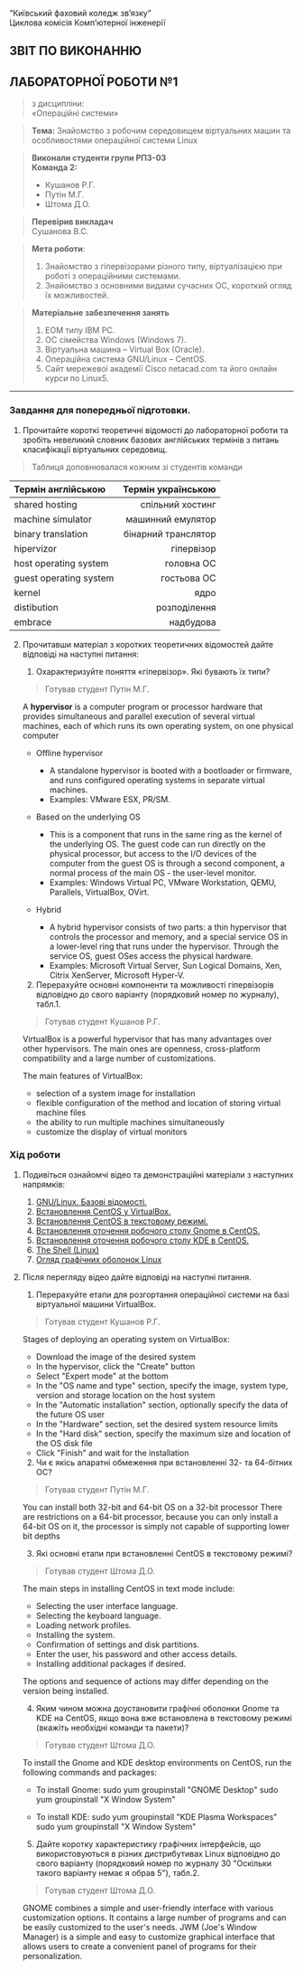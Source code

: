 “Київський фаховий коледж зв’язку”  
Циклова комісія Комп’ютерної інженерії

## ЗВІТ ПО ВИКОНАННЮ
## ЛАБОРАТОРНОЇ РОБОТИ №1
>з дисципліни:  
>«Операційні системи»

> **Тема:** Знайомство з робочим середовищем віртуальних машин та особливостями операційної системи Linux

>**Виконали студенти групи РПЗ-03**  
>**Команда 2:**
>- Кушанов Р.Г.
>- Путін М.Г.
>- Штома Д.О.

>**Перевірив викладач**  
>Сушанова В.С.

>**Мета роботи**:
>1. Знайомство з гіпервізорами різного типу, віртуалізацією при роботі з операційними системами.
>2. Знайомство з основними видами сучасних ОС, короткий огляд їх можливостей.

>**Матеріальне забезпечення занять**
>1. ЕОМ типу IBM PC.
>2. ОС сімейства Windows (Windows 7).
>3. Віртуальна машина – Virtual Box (Oracle).
>4. Операційна система GNU/Linux – CentOS.
>5. Сайт мережевої академії Cisco netacad.com та його онлайн курси по Linux5. 

***

### Завдання для попередньої підготовки.
1. Прочитайте короткі теоретичні відомості до лабораторної роботи та зробіть невеликий словник базових англійських термінів з питань класифікації віртуальних середовищ.
>Таблиця доповнювалася кожним зі студентів команди

| Термін англійською   | Термін українською |
|:---------------------|-------------------:|
|shared hosting        |спільний хостинг    |
|machine simulator     |машинний емулятор   |
|binary translation    |бінарний транслятор |
|hipervizor            |гіпервізор          |
|host operating system |головна ОС          |
|guest operating system|гостьова ОС         |
|kernel                |ядро                |
|distibution           |розподілення        |
|embrace               |надбудова           |

2. Прочитавши матеріал з коротких теоретичних відомостей дайте відповіді на наступні питання:
    1. Охарактеризуйте поняття «гіпервізор». Які бувають їх типи?
    > Готував студент Путін М.Г.
    
    A **hypervisor** is a computer program or processor hardware that provides simultaneous and parallel execution of several virtual machines, each of which runs its own operating system, on one physical computer
    
    - Offline hypervisor 
      - A standalone hypervisor is booted with a bootloader or firmware, and runs configured operating systems in separate virtual machines. 
      - Examples: VMware ESX, PR/SM.
    
    - Based on the underlying OS
      - This is a component that runs in the same ring as the kernel of the underlying OS. The guest code can run directly on the physical processor, but access to the I/O devices of the computer from the guest OS is through a second component, a normal process of the main OS - the user-level monitor.
      - Examples: Windows Virtual PC, VMware Workstation, QEMU, Parallels, VirtualBox, OVirt.
    
    - Hybrid 
      - A hybrid hypervisor consists of two parts: a thin hypervisor that controls the processor and memory, and a special service OS in a lower-level ring that runs under the hypervisor. Through the service OS, guest OSes access the physical hardware.
      - Examples: Microsoft Virtual Server, Sun Logical Domains, Xen, Citrix XenServer, Microsoft Hyper-V.

    
    2. Перерахуйте основні компоненти та можливості гіпервізорів відповідно до свого варіанту (порядковий номер по журналу), табл.1.
    >Готував студент Кушанов Р.Г.
    
    VirtualBox is a powerful hypervisor that has many advantages over other hypervisors. The main ones are openness, cross-platform compatibility and a large number of customizations.
    
    The main features of VirtualBox:
    - selection of a system image for installation
    - flexible configuration of the method and location of storing virtual machine files
    - the ability to run multiple machines simultaneously
    - customize the display of virtual monitors

    
### Хід роботи
1. Подивіться ознайомчі відео та демонстраційні матеріали з наступних напрямків:
    1. [GNU/Linux. Базові відомості.](https://www.youtube.com/watch?v=k4AKMLS2Ac8)
    2. [Встановлення CentOS у VirtualBox.](https://www.youtube.com/watch?v=W3XTYYoHe9A)
    3. [Встановлення CentOS в текстовому режимі.](https://www.youtube.com/watch?v=gOR-1o3K18Q)
    4. [Встановлення оточення робочого столу Gnome в CentOS.](https://www.youtube.com/watch?v=gcEiIH3KF4Y)
    5. [Встановлення оточення робочого столу KDE в CentOS.](https://www.youtube.com/watch?v=_ruIWLExaOY)
    6. [The Shell (Linux)](https://drive.google.com/open?id=0B0PV0_SM0LoDSVNPWUVRdUxaN2s)
    7. [Огляд графічних оболонок Linux](https://www.youtube.com/watch?v=lEGplwLXZ78)
    
2. Після перегляду відео дайте відповіді на наступні питання.
    1. Перерахуйте етапи для розгортання операційної системи на базі віртуальної машини VirtualBox.
    >Готував студент Кушанов Р.Г.
    
    Stages of deploying an operating system on VirtualBox:
    - Download the image of the desired system
    - In the hypervisor, click the "Create" button
    - Select "Expert mode" at the bottom
    - In the "OS name and type" section, specify the image, system type, version and storage location on the host system
    - In the "Automatic installation" section, optionally specify the data of the future OS user
    - In the "Hardware" section, set the desired system resource limits
    - In the "Hard disk" section, specify the maximum size and location of the OS disk file
    - Click "Finish" and wait for the installation
    
    2. Чи є якісь апаратні обмеження при встановленні 32- та 64-бітних ОС?
    >Готував студент Путін М.Г.
    
    You can install both 32-bit and 64-bit OS on a 32-bit processor
    There are restrictions on a 64-bit processor, because you can only install a 64-bit OS on it, the processor is simply not capable of supporting lower bit depths
    
    3. Які основні етапи при встановленні CentOS в текстовому режимі?
    >Готував студент Штома Д.О.
    
    The main steps in installing CentOS in text mode include:
    - Selecting the user interface language.
    - Selecting the keyboard language.
    - Loading network profiles.
    - Installing the system.
    - Confirmation of settings and disk partitions.
    - Enter the user, his password and other access details.
    - Installing additional packages if desired. 
    
    The options and sequence of actions may differ depending on the version being installed.
    
   4. Яким чином можна доустановити графічні оболонки Gnome та KDE на CentOS, якщо вона вже встановлена в текстовому режимі (вкажіть необхідні команди та       пакети)?
    >Готував студент Штома Д.О.
    
    To install the Gnome and KDE desktop environments on CentOS, run the following commands and packages:

    - To install Gnome:
    sudo yum groupinstall "GNOME Desktop"
    sudo yum groupinstall "X Window System"

    - To install KDE:
    sudo yum groupinstall "KDE Plasma Workspaces"
    sudo yum groupinstall "X Window System"
     
    5. Дайте коротку характеристику графічних інтерфейсів, що використовуються в різних дистрибутивах Linux відповідно до свого варіанту (порядковий номер по     журналу 30 "Оскільки такого варіанту немає я обрав 5"), табл.2.
    >Готував студент Штома Д.О.
    
    GNOME combines a simple and user-friendly interface with various customization options. It contains a large number of programs and can be easily customized to the user's needs. JWM (Joe's Window Manager) is a simple and easy to customize graphical interface that allows users to create a convenient panel of programs for their personalization.
    
